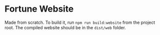 # Fortune Website

Made from scratch. To build it, run `npm run build:website` from the project root. The compiled website should be in the `dist/web` folder.
